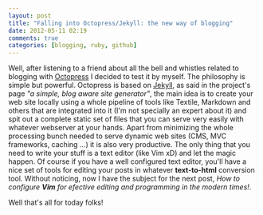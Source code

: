 ```yaml
---
layout: post
title: "Falling into Octopress/Jekyll: the new way of blogging"
date: 2012-05-11 02:19
comments: true
categories: [blogging, ruby, github] 
---
```


Well, after listening to a friend about all the bell and whistles
related to blogging with [Octopress](http://octopress.org) I decided to
test it by myself. The
philosophy is simple but powerful. Octopress is based on
[Jekyll](http://jekyllrb.com/), as said in the project's page *"a
simple, blog
aware site generator"*, the main idea is to create your web site
locally using a whole pipeline of tools like Textile, Markdown and
others that are integrated into it (I'm not specially an expert about
it) and spit out a complete
static set of files that you can serve very easily with whatever
webserver at your hands. Apart from minimizing the whole processing
bunch needed to serve dynamic web sites (CMS, MVC frameworks, caching
...) it is also very productive. The only thing that you need to write
your stuff is a text editor (like Vim xD) and let the magic
happen. Of course if you have a well configured text editor, you'll have
a nice set of tools for editing your posts in whatever **text-to-html**
conversion tool. Without noticing, now I have the subject for the next
post, *How to configure **Vim** for efective editing and programming in
the
modern times!*.

Well that's all for today folks!
